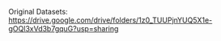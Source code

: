 Original Datasets: https://drive.google.com/drive/folders/1z0_TUUPjnYUQ5X1e-gOQl3xVd3b7gquG?usp=sharing